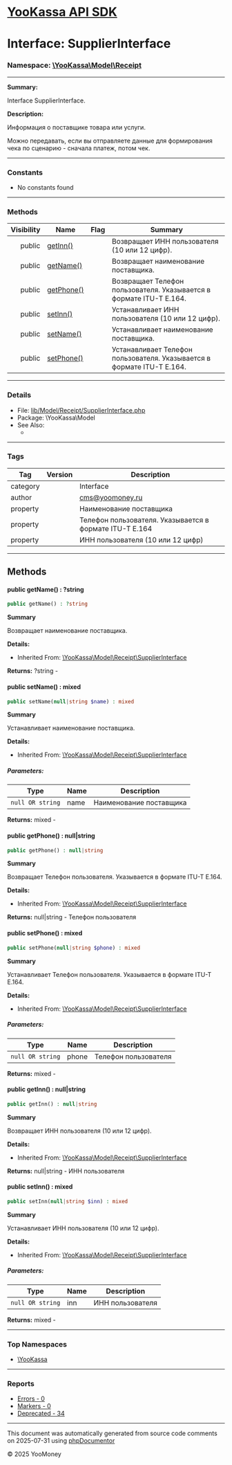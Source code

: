# [YooKassa API SDK](../home.md)

# Interface: SupplierInterface
### Namespace: [\YooKassa\Model\Receipt](../namespaces/yookassa-model-receipt.md)
---
**Summary:**

Interface SupplierInterface.

**Description:**

Информация о поставщике товара или услуги.

Можно передавать, если вы отправляете данные для формирования чека по сценарию - сначала платеж, потом чек.

---
### Constants
* No constants found

---
### Methods
| Visibility | Name | Flag | Summary |
| ----------:| ---- | ---- | ------- |
| public | [getInn()](../classes/YooKassa-Model-Receipt-SupplierInterface.md#method_getInn) |  | Возвращает ИНН пользователя (10 или 12 цифр). |
| public | [getName()](../classes/YooKassa-Model-Receipt-SupplierInterface.md#method_getName) |  | Возвращает наименование поставщика. |
| public | [getPhone()](../classes/YooKassa-Model-Receipt-SupplierInterface.md#method_getPhone) |  | Возвращает Телефон пользователя. Указывается в формате ITU-T E.164. |
| public | [setInn()](../classes/YooKassa-Model-Receipt-SupplierInterface.md#method_setInn) |  | Устанавливает ИНН пользователя (10 или 12 цифр). |
| public | [setName()](../classes/YooKassa-Model-Receipt-SupplierInterface.md#method_setName) |  | Устанавливает наименование поставщика. |
| public | [setPhone()](../classes/YooKassa-Model-Receipt-SupplierInterface.md#method_setPhone) |  | Устанавливает Телефон пользователя. Указывается в формате ITU-T E.164. |

---
### Details
* File: [lib/Model/Receipt/SupplierInterface.php](../../lib/Model/Receipt/SupplierInterface.php)
* Package: \YooKassa\Model
* See Also:
  * [](https://yookassa.ru/developers/api)

---
### Tags
| Tag | Version | Description |
| --- | ------- | ----------- |
| category |  | Interface |
| author |  | cms@yoomoney.ru |
| property |  | Наименование поставщика |
| property |  | Телефон пользователя. Указывается в формате ITU-T E.164 |
| property |  | ИНН пользователя (10 или 12 цифр) |

---
## Methods
<a name="method_getName" class="anchor"></a>
#### public getName() : ?string

```php
public getName() : ?string
```

**Summary**

Возвращает наименование поставщика.

**Details:**
* Inherited From: [\YooKassa\Model\Receipt\SupplierInterface](../classes/YooKassa-Model-Receipt-SupplierInterface.md)

**Returns:** ?string - 


<a name="method_setName" class="anchor"></a>
#### public setName() : mixed

```php
public setName(null|string $name) : mixed
```

**Summary**

Устанавливает наименование поставщика.

**Details:**
* Inherited From: [\YooKassa\Model\Receipt\SupplierInterface](../classes/YooKassa-Model-Receipt-SupplierInterface.md)

##### Parameters:
| Type | Name | Description |
| ---- | ---- | ----------- |
| <code lang="php">null OR string</code> | name  | Наименование поставщика |

**Returns:** mixed - 


<a name="method_getPhone" class="anchor"></a>
#### public getPhone() : null|string

```php
public getPhone() : null|string
```

**Summary**

Возвращает Телефон пользователя. Указывается в формате ITU-T E.164.

**Details:**
* Inherited From: [\YooKassa\Model\Receipt\SupplierInterface](../classes/YooKassa-Model-Receipt-SupplierInterface.md)

**Returns:** null|string - Телефон пользователя


<a name="method_setPhone" class="anchor"></a>
#### public setPhone() : mixed

```php
public setPhone(null|string $phone) : mixed
```

**Summary**

Устанавливает Телефон пользователя. Указывается в формате ITU-T E.164.

**Details:**
* Inherited From: [\YooKassa\Model\Receipt\SupplierInterface](../classes/YooKassa-Model-Receipt-SupplierInterface.md)

##### Parameters:
| Type | Name | Description |
| ---- | ---- | ----------- |
| <code lang="php">null OR string</code> | phone  | Телефон пользователя |

**Returns:** mixed - 


<a name="method_getInn" class="anchor"></a>
#### public getInn() : null|string

```php
public getInn() : null|string
```

**Summary**

Возвращает ИНН пользователя (10 или 12 цифр).

**Details:**
* Inherited From: [\YooKassa\Model\Receipt\SupplierInterface](../classes/YooKassa-Model-Receipt-SupplierInterface.md)

**Returns:** null|string - ИНН пользователя


<a name="method_setInn" class="anchor"></a>
#### public setInn() : mixed

```php
public setInn(null|string $inn) : mixed
```

**Summary**

Устанавливает ИНН пользователя (10 или 12 цифр).

**Details:**
* Inherited From: [\YooKassa\Model\Receipt\SupplierInterface](../classes/YooKassa-Model-Receipt-SupplierInterface.md)

##### Parameters:
| Type | Name | Description |
| ---- | ---- | ----------- |
| <code lang="php">null OR string</code> | inn  | ИНН пользователя |

**Returns:** mixed - 




---

### Top Namespaces

* [\YooKassa](../namespaces/yookassa.md)

---

### Reports
* [Errors - 0](../reports/errors.md)
* [Markers - 0](../reports/markers.md)
* [Deprecated - 34](../reports/deprecated.md)

---

This document was automatically generated from source code comments on 2025-07-31 using [phpDocumentor](http://www.phpdoc.org/)

&copy; 2025 YooMoney